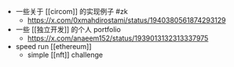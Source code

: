 - 一些关于 [[circom]] 的实现例子 #zk
	- https://x.com/0xmahdirostami/status/1940380561874293129
- 一些 [[独立开发]] 的个人 portfolio
	- https://x.com/anaeem152/status/1939013132313337975
- speed run [[ethereum]]
	- simple [[nft]] challenge